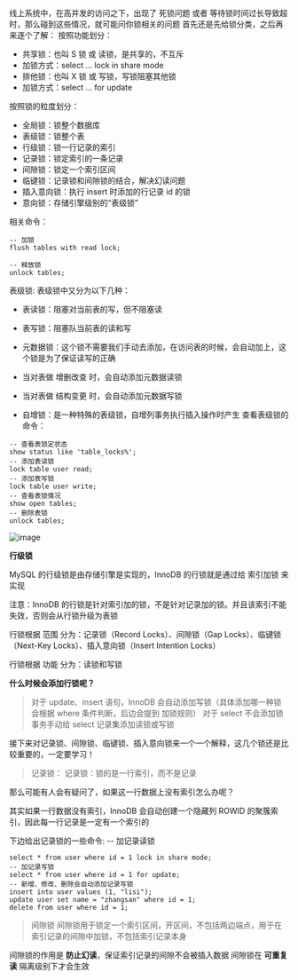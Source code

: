 线上系统中，在高并发的访问之下，出现了 死锁问题 或者 等待锁时间过长导致超时，那么碰到这些情况，就可能问你锁相关的问题
首先还是先给锁分类，之后再来逐个了解：
按照功能划分：

- 共享锁：也叫 S 锁 或 读锁，是共享的，不互斥
- 加锁方式：select ... lock in share mode
- 排他锁：也叫 X 锁 或 写锁，写锁阻塞其他锁
- 加锁方式：select ... for update

按照锁的粒度划分：

- 全局锁：锁整个数据库
- 表级锁：锁整个表
- 行级锁：锁一行记录的索引
- 记录锁：锁定索引的一条记录
- 间隙锁：锁定一个索引区间
- 临键锁：记录锁和间隙锁的结合，解决幻读问题
- 插入意向锁：执行 insert 时添加的行记录 id 的锁
- 意向锁：存储引擎级别的“表级锁”

相关命令：
```
-- 加锁
flush tables with read lock;

-- 释放锁
unlock tables;
```

表级锁:
表级锁中又分为以下几种：

- 表读锁：阻塞对当前表的写，但不阻塞读
- 表写锁：阻塞队当前表的读和写
- 元数据锁：这个锁不需要我们手动去添加，在访问表的时候，会自动加上，这个锁是为了保证读写的正确
- 当对表做 增删改查 时，会自动添加元数据读锁
- 当对表做 结构变更 时，会自动添加元数据写锁

- 自增锁：是一种特殊的表级锁，自增列事务执行插入操作时产生
查看表级锁的命令：

```
-- 查看表锁定状态
show status like 'table_locks%';
-- 添加表读锁
lock table user read;
-- 添加表写锁
lock table user write;
-- 查看表锁情况
show open tables;
-- 删除表锁
unlock tables;
```

![image](https://github.com/China-Wei/China-Wei.github.io/assets/52816610/306ad97d-9743-4e62-8eb9-1ede2bd8ff7d)

**行级锁**

MySQL 的行级锁是由存储引擎是实现的，InnoDB 的行锁就是通过给 索引加锁 来实现

注意：InnoDB 的行锁是针对索引加的锁，不是针对记录加的锁。并且该索引不能失效，否则会从行锁升级为表锁

行锁根据 范围 分为：记录锁（Record Locks）、间隙锁（Gap Locks）、临键锁（Next-Key Locks）、插入意向锁（Insert Intention Locks）

行锁根据 功能 分为：读锁和写锁

**什么时候会添加行锁呢？**

> 对于 update、insert 语句，InnoDB 会自动添加写锁（具体添加哪一种锁会根据 where 条件判断，后边会提到 加锁规则）
> 对于 select 不会添加锁
> 事务手动给 select 记录集添加读锁或写锁

接下来对记录锁、间隙锁、临键锁、插入意向锁来一个一个解释，这几个锁还是比较重要的，一定要学习！

> 记录锁：
记录锁：锁的是一行索引，而不是记录

那么可能有人会有疑问了，如果这一行数据上没有索引怎么办呢？

其实如果一行数据没有索引，InnoDB 会自动创建一个隐藏列 ROWID 的聚簇索引，因此每一行记录是一定有一个索引的

下边给出记录锁的一些命令:
-- 加记录读锁
```
select * from user where id = 1 lock in share mode;
-- 加记录写锁
select * from user where id = 1 for update;
-- 新增、修改、删除会自动添加记录写锁
insert into user values (1, "lisi");
update user set name = "zhangsan" where id = 1;
delete from user where id = 1;
```

> 间隙锁
间隙锁用于锁定一个索引区间，开区间，不包括两边端点，用于在索引记录的间隙中加锁，不包括索引记录本身

间隙锁的作用是 **防止幻读**，保证索引记录的间隙不会被插入数据
间隙锁在 **可重复读** 隔离级别下才会生效
